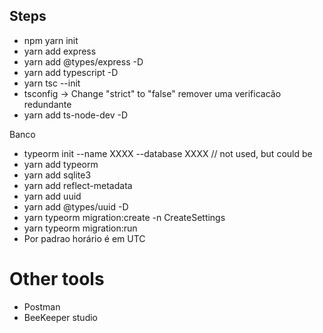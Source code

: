 ## Steps

- npm yarn init
- yarn add express
- yarn add @types/express -D
- yarn add typescript -D
- yarn tsc --init
- tsconfig -> Change "strict" to "false" remover uma verificacão redundante
- yarn add ts-node-dev -D

Banco
- typeorm init --name XXXX --database XXXX // not used, but could be
- yarn add typeorm
- yarn add sqlite3
- yarn add reflect-metadata
- yarn add uuid
- yarn add  @types/uuid -D
- yarn typeorm migration:create -n CreateSettings
- yarn typeorm migration:run     
- Por padrao horário é em UTC



# Other tools
- Postman
- BeeKeeper studio
